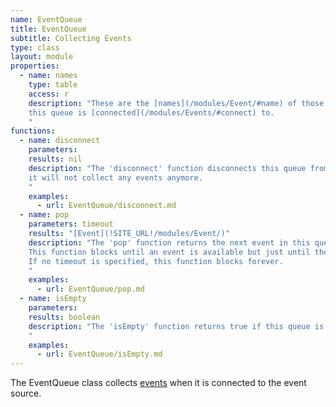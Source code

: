 ```yaml
---
name: EventQueue
title: EventQueue
subtitle: Collecting Events
type: class
layout: module
properties:
  - name: names
    type: table
    access: r
    description: "These are the [names](/modules/Event/#name) of those events
    this queue is [connected](/modules/Events/#connect) to.
    "
functions:
  - name: disconnect
    parameters:
    results: nil
    description: "The 'disconnect' function disconnects this queue from the event source so that
    it will not collect any events anymore.
    "
    examples:
      - url: EventQueue/disconnect.md
  - name: pop
    parameters: timeout
    results: "[Event](!SITE_URL!/modules/Event/)"
    description: "The 'pop' function returns the next event in this queue, if any.
    This function blocks until an event is available but just until the given timeout (measured in game ticks) is reached.
    If no timeout is specified, this function blocks forever.
    "
    examples:
      - url: EventQueue/pop.md
  - name: isEmpty
    parameters:
    results: boolean
    description: "The 'isEmpty' function returns true if this queue is empty, false otherwise.
    "
    examples:
      - url: EventQueue/isEmpty.md
---
```


The EventQueue class collects [events](/modules/Event/) when it is connected to the event source.
